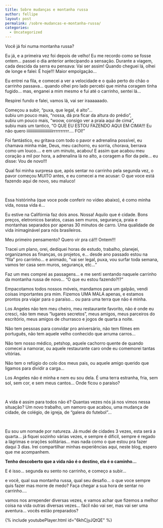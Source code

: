 ```yaml
---
title: Sobre mudanças e montanha russa
author: fellipe
layout: post
permalink: /sobre-mudancas-e-montanha-russa/
categories:
  - Uncategorized
---
```

<span style="font-size: 1em;">Você já foi numa montanha russa?</span>

Eu já, e a primeira vez foi depois de velho! Eu me recordo como se fosse ontem&#8230; passei o dia anterior antecipando a sensação. Durante a viagem, cada descida da serra eu pensava: Vai ser assim! Quando cheguei lá, olhei de longe e falei: É hoje!!! Maior empolgação&#8230;

Eu entrei na fila, e comecei a ver a velocidade e o quão perto do chão o carrinho passava&#8230; quando olhei pro lado percebi que minha coragem tinha fugido&#8230; mas, enganei a mim mesmo e fui até o carrinho, sentei lá&#8230;

Respirei fundo e falei, vamos lá, vai ser iraaaaaado.

Começou a subir, &#8220;puxa, que legal, é alto&#8221;&#8230;  
subiu um pouco mais, &#8220;nossa, dá pra ficar da altura do prédio&#8221;,  
subiu um pouco mais, &#8220;woow, consigo ver a praia aqui de cima&#8221;,  
subiu mais um tantico, &#8220;O QUE EU ESTOU FAZENDO AQUI EM CIMA!!! Eu não quero iiiiiiiiiiiiiiiiiiiiiiiiirrrrrrrrrr&#8230;. FOI!&#8221;

Foi fantástico, eu gritava com todo o pavor e adrenalina possível, eu chamava minha mãe, Deus, meu cachorro, eu sorria, chorava, berrava como um louco&#8230;. e em um minuto, acabou! E assim que acabou meu coração a mil por hora, a adrenalina lá no alto, a coragem a flor da pele&#8230; eu disse: Vou de novo!!!

Qual foi minha surpresa que, após sentar no carrinho pela segunda vez, o pavor começou MUITO antes, e eu comecei a me acusar: O que voce está fazendo aqui de novo, seu maluco!

&nbsp;

Essa histórinha (que voce pode conferir no vídeo abaixo), é como minha vida, nossa vida é&#8230;

Eu estive na Califórnia faz dois anos. Nossa! Aquilo que é cidade. Bons preços, eletronicos baratos, casas sem muros, segurança, praia e montanhas separados por apenas 30 minutos de carro. Uma qualidade de vida inimaginável para nós brasileiros.

Meu primeiro pensamento? Quero vir pra cá!!! Ontem!!!

Tracei um plano, orei, dediquei horas de estudo, trabalho, planejei, organizamos as finanças, os projetos, e&#8230; desde ano passado estou na &#8220;fila&#8221; pro carrinho&#8230; e animado, &#8220;vai ser legal, puxa, vou surfar toda semana, vamos ter casa sem muros, segurança, etc&#8230;&#8221;

Faz um mes comprei as passagens&#8230; e me senti sentando naquele carrinho da montanha russa de novo&#8230; &#8220;O que eu estou fazendo?!?&#8221;

Empacotamos todos nossos móveis, mandamos para um galpão, vendi coisas importantes pra mim. Fizemos UMA MALA apenas, e estamos prontos pra viajar para o paraíso&#8230; ou para uma terra que não é minha.

Los Angeles não tem meu cheiro, meu restaurante favorito, não é onde eu cresci, não tem meus &#8220;lugares secretos&#8221;, meus amigos, meus parceiros do escritório, meus amigos de churrasco e jogos de quarta a noite.

Não tem pessoas para convidar pro aniversário, não tem filmes em português, não tem aquele velho conhecido que arruma carros&#8230;

Não tem nosso médico, petshop, aquele cachorro quente de quando comecei a namorar, ou aquele restaurante caro onde eu comemorei tantas vitórias.

Não tem o refúgio do colo dos meus pais, ou aquele amigo querido que ligamos para dividir a carga&#8230;

Los Angeles não é minha e nem eu sou dela. É uma terra estranha, fria, sem sol, sem cor, e sem meus cantos&#8230; Onde ficou o paraíso?

&nbsp;

A vida é assim para todos não é? Quantas vezes nós já nos vimos nessa situação? Um novo trabalho, um namoro que acabou, uma mudança de cidade, de colégio, de igreja, de &#8220;galera do futebol&#8221;&#8230;

&nbsp;

Eu sou um nomade por natureza. Já mudei de cidades 3 vezes, esta será a quarta&#8230; já fiquei sozinho várias vezes, e sempre é dificil, sempre é regado a lágrimas e orações solitárias&#8230; mas nada como o que estou pra fazer daqui 3 dias. Irei compartilhar minhas experiências aqui, neste blog, espero que me acompanhem.

**Tenho descoberto que a vida não é o destino, ela é o caminho&#8230;**

E é isso&#8230; segunda eu sento no carrinho, e começo a subir&#8230;

e você, qual sua montanha russa, qual seu desafio&#8230; o que voce sempre quis fazer mas morre de medo? Faça chegar a sua hora de sentar no carrinho&#8230;.

vamos nos arrepender diversas vezes, e vamos achar que fizemos a melhor coisa na vida outras diversas vezes&#8230; fácil não vai ser, mas vai ser uma aventura&#8230; vocês estão preparados?

{% include youtubePlayer.html id="6khCjyJQtQE" %}

